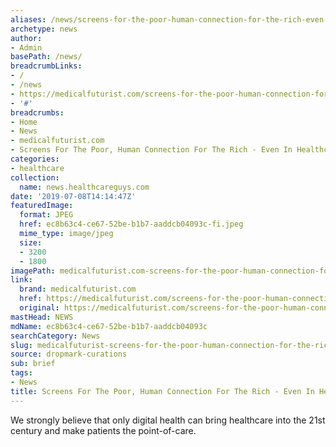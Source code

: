```yaml
---
aliases: /news/screens-for-the-poor-human-connection-for-the-rich-even-in-healthcare
archetype: news
author:
- Admin
basePath: /news/
breadcrumbLinks:
- /
- /news
- https://medicalfuturist.com/screens-for-the-poor-human-connection-for-the-rich
- '#'
breadcrumbs:
- Home
- News
- medicalfuturist.com
- Screens For The Poor, Human Connection For The Rich - Even In Healthcare?
categories:
- healthcare
collection:
  name: news.healthcareguys.com
date: '2019-07-08T14:14:47Z'
featuredImage:
  format: JPEG
  href: ec8b63c4-ce67-52be-b1b7-aaddcb04093c-fi.jpeg
  mime_type: image/jpeg
  size:
  - 3200
  - 1800
imagePath: medicalfuturist.com-screens-for-the-poor-human-connection-for-the-rich-even-in-healthcare
link:
  brand: medicalfuturist.com
  href: https://medicalfuturist.com/screens-for-the-poor-human-connection-for-the-rich
  original: https://medicalfuturist.com/screens-for-the-poor-human-connection-for-the-rich
mastHead: NEWS
mdName: ec8b63c4-ce67-52be-b1b7-aaddcb04093c
searchCategory: News
slug: medicalfuturist-screens-for-the-poor-human-connection-for-the-rich-even-in-healthcare
source: dropmark-curations
sub: brief
tags:
- News
title: Screens For The Poor, Human Connection For The Rich - Even In Healthcare?
---
```


We strongly believe that only digital health can bring healthcare into the 21st century and make patients the point-of-care.